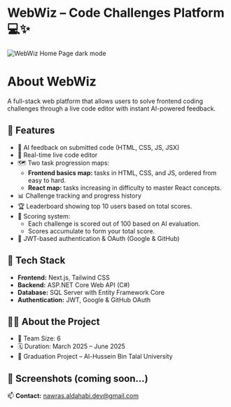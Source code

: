 # WebWiz – Code Challenges Platform 💻✨

![WebWiz Home Page dark mode](https://imgur.com/a/XCribVm)

# About WebWiz
A full-stack web platform that allows users to solve frontend coding challenges through a live code editor with instant AI-powered feedback.

## 🚀 Features
- 🧠 AI feedback on submitted code (HTML, CSS, JS, JSX)
- 📝 Real-time live code editor
- 🗺️ Two task progression maps:
  - **Frontend basics map:** tasks in HTML, CSS, and JS, ordered from easy to hard.
  - **React map:** tasks increasing in difficulty to master React concepts.
- 📊 Challenge tracking and progress history
- 🏆 Leaderboard showing top 10 users based on total scores.
- 🎯 Scoring system:
  - Each challenge is scored out of 100 based on AI evaluation.
  - Scores accumulate to form your total score.
- 🔐 JWT-based authentication & OAuth (Google & GitHub)


## 🧰 Tech Stack
- **Frontend:** Next.js, Tailwind CSS
- **Backend:** ASP.NET Core Web API (C#)
- **Database:** SQL Server with Entity Framework Core
- **Authentication:** JWT, Google & GitHub OAuth


## 👨‍💻 About the Project
- 👥 Team Size: 6
- 🗓️ Duration: March 2025 – June 2025
- 🏫 Graduation Project – Al-Hussein Bin Talal University

## 📸 Screenshots (coming soon...)

📫 **Contact:** nawras.aldahabi.dev@gmail.com
